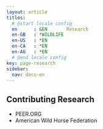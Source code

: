 ```yaml
---
layout: article
titles:
  # @start locale config
  en      : &EN       Research
  en-GB   : *WILDLIFE
  en-US   : *EN
  en-CA   : *EN
  en-AU   : *EN
  # @end locale config
key: page-research
sidebar:
  nav: docs-en
---
```


## Contributing Research
* PEER.ORG
* American Wild Horse Federation


